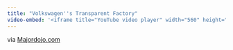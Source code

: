 ```yaml
---
title: "Volkswagen''s Transparent Factory"
video-embed: '<iframe title="YouTube video player" width="560" height="349" src="http://www.youtube.com/embed/nd5WGLWNllA?rel=0" frameborder="0" allowfullscreen></iframe>'
---
```

<p>via <a href="http://www.majordojo.com/2011/03/volkswagons-transparent-factory.php" title="" target="">Majordojo.com</a></p>
